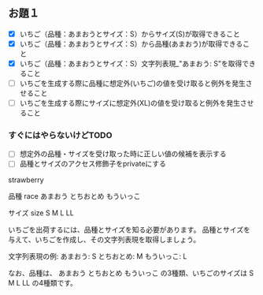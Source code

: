 
## お題１

- [X] いちご（品種：あまおうとサイズ：S）からサイズ(S)が取得できること
- [X] いちご（品種：あまおうとサイズ：S）から品種(あまおう)が取得できること
- [X] いちご（品種：あまおうとサイズ：S）文字列表現_"あまおう: S"を取得できること
- [ ] いちごを生成する際に品種に想定外(いちご)の値を受け取ると例外を発生させること
- [ ] いちごを生成する際にサイズに想定外(XL)の値を受け取ると例外を発生させること

### すぐにはやらないけどTODO
- [ ] 想定外の品種・サイズを受け取った時に正しい値の候補を表示する
- [ ] 品種とサイズのアクセス修飾子をprivateにする

strawberry

品種 race
あまおう
とちおとめ
もういっこ

サイズ size
S
M
L
LL


いちごを出荷するには、品種とサイズを知る必要があります。
品種とサイズを与えて、いちごを作成し、その文字列表現を取得しましょう。


文字列表現の例: あまおう: S とちおとめ: M もういっこ: L



なお、品種は、 あまおう とちおとめ もういっこ の3種類、いちごのサイズは S M L LL の4種類です。


